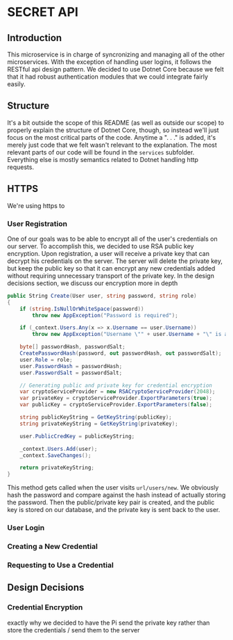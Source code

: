 # SECRET API
## Introduction
This microservice is in charge of syncronizing and managing all of the other microservices. With the exception of handling user logins, it follows the RESTful api design pattern. We decided to use Dotnet Core because we felt that it had robust authentication modules that we could integrate fairly easily.

## Structure
It's a bit outside the scope of this README (as well as outside our scope) to properly explain the structure of Dotnet Core, though, so instead we'll just focus on the most critical parts of the code. Anytime a ". . ." is added, it's merely just code that we felt wasn't relevant to the explanation. The most relevant parts of our code will be found in the `services` subfolder. Everything else is mostly semantics related to Dotnet handling http requests.

## HTTPS
We're using https to 

### User Registration
One of our goals was to be able to encrypt all of the user's credentials on our server. To accomplish this, we decided to use RSA public key encryption. Upon registration, a user will receive a private key that can decrypt his credentials on the server. The server will delete the private key, but keep the public key so that it can encrypt any new credentials added without requiring unnecessary transport of the private key. In the design decisions section, we discuss our encryption more in depth
```c#
public String Create(User user, string password, string role)
{
    if (string.IsNullOrWhiteSpace(password))
        throw new AppException("Password is required");

    if (_context.Users.Any(x => x.Username == user.Username))
        throw new AppException("Username \"" + user.Username + "\" is already taken");

    byte[] passwordHash, passwordSalt;
    CreatePasswordHash(password, out passwordHash, out passwordSalt);
    user.Role = role;
    user.PasswordHash = passwordHash;
    user.PasswordSalt = passwordSalt;

    // Generating public and private key for credential encryption
    var cryptoServiceProvider = new RSACryptoServiceProvider(2048);
    var privateKey = cryptoServiceProvider.ExportParameters(true); 
    var publicKey = cryptoServiceProvider.ExportParameters(false); 

    string publicKeyString = GetKeyString(publicKey);
    string privateKeyString = GetKeyString(privateKey);

    user.PublicCredKey = publicKeyString;

    _context.Users.Add(user);
    _context.SaveChanges();

    return privateKeyString;
}
```  
This method gets called when the user visits `url/users/new`. We obviously hash the password and compare against the hash instead of actually storing the password. Then the public/private key pair is created, and the public key is stored on our database, and the private key is sent back to the user. 


### User Login

### Creating a New Credential

### Requesting to Use a Credential

## Design Decisions
### Credential Encryption
exactly why we decided to have the Pi send the private key rather than store the credentials / send them to the server
